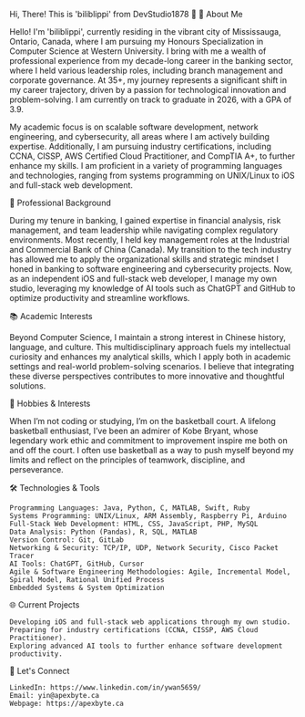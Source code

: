 Hi, There! This is 'biliblippi' from DevStudio1878 👋
🌱 About Me

Hello! I'm 'biliblippi', currently residing in the vibrant city of Mississauga, Ontario, Canada, where I am pursuing my Honours Specialization in Computer Science at Western University. I bring with me a wealth of professional experience from my decade-long career in the banking sector, where I held various leadership roles, including branch management and corporate governance. At 35+, my journey represents a significant shift in my career trajectory, driven by a passion for technological innovation and problem-solving. I am currently on track to graduate in 2026, with a GPA of 3.9.

My academic focus is on scalable software development, network engineering, and cybersecurity, all areas where I am actively building expertise. Additionally, I am pursuing industry certifications, including CCNA, CISSP, AWS Certified Cloud Practitioner, and CompTIA A+, to further enhance my skills. I am proficient in a variety of programming languages and technologies, ranging from systems programming on UNIX/Linux to iOS and full-stack web development.

👔 Professional Background

During my tenure in banking, I gained expertise in financial analysis, risk management, and team leadership while navigating complex regulatory environments. Most recently, I held key management roles at the Industrial and Commercial Bank of China (Canada). My transition to the tech industry has allowed me to apply the organizational skills and strategic mindset I honed in banking to software engineering and cybersecurity projects. Now, as an independent iOS and full-stack web developer, I manage my own studio, leveraging my knowledge of AI tools such as ChatGPT and GitHub to optimize productivity and streamline workflows.

📚 Academic Interests

Beyond Computer Science, I maintain a strong interest in Chinese history, language, and culture. This multidisciplinary approach fuels my intellectual curiosity and enhances my analytical skills, which I apply both in academic settings and real-world problem-solving scenarios. I believe that integrating these diverse perspectives contributes to more innovative and thoughtful solutions.

🏀 Hobbies & Interests

When I’m not coding or studying, I’m on the basketball court. A lifelong basketball enthusiast, I’ve been an admirer of Kobe Bryant, whose legendary work ethic and commitment to improvement inspire me both on and off the court. I often use basketball as a way to push myself beyond my limits and reflect on the principles of teamwork, discipline, and perseverance.

🛠️ Technologies & Tools

    Programming Languages: Java, Python, C, MATLAB, Swift, Ruby
    Systems Programming: UNIX/Linux, ARM Assembly, Raspberry Pi, Arduino
    Full-Stack Web Development: HTML, CSS, JavaScript, PHP, MySQL
    Data Analysis: Python (Pandas), R, SQL, MATLAB
    Version Control: Git, GitLab
    Networking & Security: TCP/IP, UDP, Network Security, Cisco Packet Tracer
    AI Tools: ChatGPT, GitHub, Cursor
    Agile & Software Engineering Methodologies: Agile, Incremental Model, Spiral Model, Rational Unified Process
    Embedded Systems & System Optimization

🌐 Current Projects

    Developing iOS and full-stack web applications through my own studio.
    Preparing for industry certifications (CCNA, CISSP, AWS Cloud Practitioner).
    Exploring advanced AI tools to further enhance software development productivity.

📣 Let's Connect

    LinkedIn: https://www.linkedin.com/in/ywan5659/
    Email: yin@apexbyte.ca
    Webpage: https://apexbyte.ca
